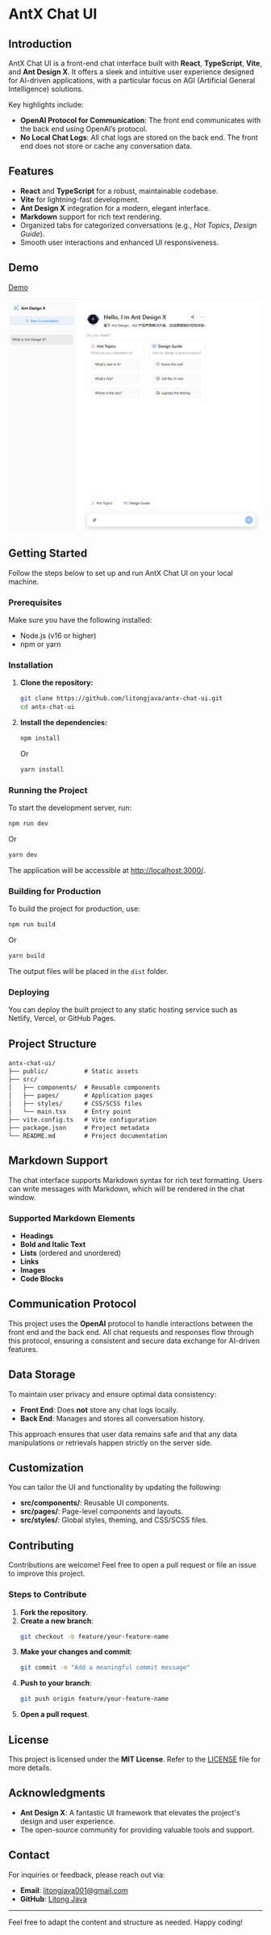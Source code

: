 # AntX Chat UI

## Introduction

AntX Chat UI is a front-end chat interface built with **React**, **TypeScript**, **Vite**, and **Ant Design X**. It offers a sleek and intuitive user experience designed for AI-driven applications, with a particular focus on AGI (Artificial General Intelligence) solutions.

Key highlights include:

- **OpenAI Protocol for Communication**: The front end communicates with the back end using OpenAI’s protocol.
- **No Local Chat Logs**: All chat logs are stored on the back end. The front end does not store or cache any conversation data.

## Features

- **React** and **TypeScript** for a robust, maintainable codebase.
- **Vite** for lightning-fast development.
- **Ant Design X** integration for a modern, elegant interface.
- **Markdown** support for rich text rendering.
- Organized tabs for categorized conversations (e.g., *Hot Topics*, *Design Guide*).
- Smooth user interactions and enhanced UI responsiveness.

## Demo
[Demo](https://antx-chat-ui.vercel.app/)

![main.png](readme_files/main.png)

## Getting Started

Follow the steps below to set up and run AntX Chat UI on your local machine.

### Prerequisites

Make sure you have the following installed:

- Node.js (v16 or higher)
- npm or yarn

### Installation

1. **Clone the repository:**

   ```bash
   git clone https://github.com/litongjava/antx-chat-ui.git
   cd antx-chat-ui
   ```

2. **Install the dependencies:**

   ```bash
   npm install
   ```
   Or
   ```bash
   yarn install
   ```

### Running the Project

To start the development server, run:

```bash
npm run dev
```

Or

```bash
yarn dev
```

The application will be accessible at [http://localhost:3000/](http://localhost:3000/).

### Building for Production

To build the project for production, use:

```bash
npm run build
```

Or

```bash
yarn build
```

The output files will be placed in the `dist` folder.

### Deploying

You can deploy the built project to any static hosting service such as Netlify, Vercel, or GitHub Pages.

## Project Structure

```
antx-chat-ui/
├── public/          # Static assets
├── src/
│   ├── components/  # Reusable components
│   ├── pages/       # Application pages
│   ├── styles/      # CSS/SCSS files
│   └── main.tsx     # Entry point
├── vite.config.ts   # Vite configuration
├── package.json     # Project metadata
└── README.md        # Project documentation
```

## Markdown Support

The chat interface supports Markdown syntax for rich text formatting. Users can write messages with Markdown, which will be rendered in the chat window.

### Supported Markdown Elements

- **Headings**
- **Bold and Italic Text**
- **Lists** (ordered and unordered)
- **Links**
- **Images**
- **Code Blocks**

## Communication Protocol

This project uses the **OpenAI** protocol to handle interactions between the front end and the back end. All chat requests and responses flow through this protocol, ensuring a consistent and secure data exchange for AI-driven features.

## Data Storage

To maintain user privacy and ensure optimal data consistency:

- **Front End**: Does **not** store any chat logs locally.
- **Back End**: Manages and stores all conversation history.

This approach ensures that user data remains safe and that any data manipulations or retrievals happen strictly on the server side.

## Customization

You can tailor the UI and functionality by updating the following:

- **src/components/**: Reusable UI components.
- **src/pages/**: Page-level components and layouts.
- **src/styles/**: Global styles, theming, and CSS/SCSS files.

## Contributing

Contributions are welcome! Feel free to open a pull request or file an issue to improve this project.

### Steps to Contribute

1. **Fork the repository**.
2. **Create a new branch**:
   ```bash
   git checkout -b feature/your-feature-name
   ```
3. **Make your changes and commit**:
   ```bash
   git commit -m "Add a meaningful commit message"
   ```
4. **Push to your branch**:
   ```bash
   git push origin feature/your-feature-name
   ```
5. **Open a pull request**.

## License

This project is licensed under the **MIT License**. Refer to the [LICENSE](./LICENSE) file for more details.

## Acknowledgments

- **Ant Design X**: A fantastic UI framework that elevates the project's design and user experience.
- The open-source community for providing valuable tools and support.

## Contact

For inquiries or feedback, please reach out via:

- **Email**: [litongjava001@gmail.com](mailto:litongjava001@gmail.com)
- **GitHub**: [Litong Java](https://github.com/litongjava)

---  

Feel free to adapt the content and structure as needed. Happy coding!
